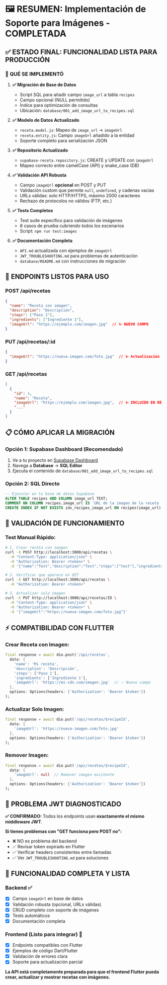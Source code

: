 # 🖼️ RESUMEN: Implementación de Soporte para Imágenes - COMPLETADA

## ✅ ESTADO FINAL: FUNCIONALIDAD LISTA PARA PRODUCCIÓN

### 🎯 **QUÉ SE IMPLEMENTÓ**

1. **✅ Migración de Base de Datos**
   - Script SQL para añadir campo `image_url` a tabla `recipes`
   - Campo opcional (NULL permitido)
   - Índice para optimización de consultas
   - Ubicación: `database/001_add_image_url_to_recipes.sql`

2. **✅ Modelo de Datos Actualizado**
   - `receta.model.js`: Mapeo de `image_url` → `imageUrl`
   - `receta.entity.js`: Campo `imageUrl` añadido a la entidad
   - Soporte completo para serialización JSON

3. **✅ Repositorio Actualizado**
   - `supabase-receta.repository.js`: CREATE y UPDATE con `imageUrl`
   - Mapeo correcto entre camelCase (API) y snake_case (DB)

4. **✅ Validación API Robusta**
   - Campo `imageUrl` **opcional** en POST y PUT
   - Validación custom que permite `null`, `undefined`, y cadenas vacías
   - URLs válidas: solo HTTP/HTTPS, máximo 2000 caracteres
   - Rechazo de protocolos no válidos (FTP, etc.)

5. **✅ Tests Completos**
   - Test suite específico para validación de imágenes
   - 8 casos de prueba cubriendo todos los escenarios
   - Script: `npm run test:images`

6. **✅ Documentación Completa**
   - `API.md` actualizada con ejemplos de `imageUrl`
   - `JWT_TROUBLESHOOTING.md` para problemas de autenticación
   - `database/README.md` con instrucciones de migración

## 🚀 **ENDPOINTS LISTOS PARA USO**

### POST /api/recetas
```json
{
  "name": "Receta con imagen",
  "description": "Descripción",
  "steps": ["Paso 1"],
  "ingredients": ["Ingrediente 1"],
  "imageUrl": "https://ejemplo.com/imagen.jpg"  // ✨ NUEVO CAMPO
}
```

### PUT /api/recetas/:id
```json
{
  "imageUrl": "https://nueva-imagen.com/foto.jpg"  // ✨ Actualización parcial
}
```

### GET /api/recetas
```json
[
  {
    "id": 1,
    "name": "Receta",
    "imageUrl": "https://ejemplo.com/imagen.jpg",  // ✨ INCLUIDO EN RESPUESTA
    "..."
  }
]
```

## 📋 **CÓMO APLICAR LA MIGRACIÓN**

### Opción 1: Supabase Dashboard (Recomendado)
1. Ve a tu proyecto en [Supabase Dashboard](https://app.supabase.com)
2. Navega a **Database** → **SQL Editor**
3. Ejecuta el contenido de `database/001_add_image_url_to_recipes.sql`

### Opción 2: SQL Directo
```sql
-- Ejecutar en tu base de datos Supabase
ALTER TABLE recipes ADD COLUMN image_url TEXT;
COMMENT ON COLUMN recipes.image_url IS 'URL de la imagen de la receta (opcional)';
CREATE INDEX IF NOT EXISTS idx_recipes_image_url ON recipes(image_url) WHERE image_url IS NOT NULL;
```

## 🧪 **VALIDACIÓN DE FUNCIONAMIENTO**

### Test Manual Rápido:
```bash
# 1. Crear receta con imagen
curl -X POST http://localhost:3000/api/recetas \
  -H "Content-Type: application/json" \
  -H "Authorization: Bearer <token>" \
  -d '{"name":"Test","description":"Test","steps":["test"],"ingredients":["test"],"imageUrl":"https://ejemplo.com/imagen.jpg"}'

# 2. Verificar que aparece en GET
curl -X GET http://localhost:3000/api/recetas \
  -H "Authorization: Bearer <token>"

# 3. Actualizar solo imagen
curl -X PUT http://localhost:3000/api/recetas/ID \
  -H "Content-Type: application/json" \
  -H "Authorization: Bearer <token>" \
  -d '{"imageUrl":"https://nueva-imagen.com/foto.jpg"}'
```

## ⚡ **COMPATIBILIDAD CON FLUTTER**

### Crear Receta con Imagen:
```dart
final response = await dio.post('/api/recetas', 
  data: {
    'name': 'Mi receta',
    'description': 'Descripción',
    'steps': ['Paso 1'],
    'ingredients': ['Ingrediente 1'],
    'imageUrl': 'https://mi-cdn.com/imagen.jpg'  // ✨ Nuevo campo
  },
  options: Options(headers: {'Authorization': 'Bearer $token'})
);
```

### Actualizar Solo Imagen:
```dart
final response = await dio.put('/api/recetas/$recipeId', 
  data: {
    'imageUrl': 'https://nueva-imagen.com/foto.jpg'
  },
  options: Options(headers: {'Authorization': 'Bearer $token'})
);
```

### Remover Imagen:
```dart
final response = await dio.put('/api/recetas/$recipeId', 
  data: {
    'imageUrl': null  // Remover imagen existente
  },
  options: Options(headers: {'Authorization': 'Bearer $token'})
);
```

## 🔧 **PROBLEMA JWT DIAGNOSTICADO**

**✅ CONFIRMADO:** Todos los endpoints usan **exactamente el mismo middleware JWT**.

**Si tienes problemas con "GET funciona pero POST no":**
- ❌ NO es problema del backend
- ✅ Revisar token expirado en Flutter
- ✅ Verificar headers consistentes entre llamadas
- ✅ Ver `JWT_TROUBLESHOOTING.md` para soluciones

## 🎉 **FUNCIONALIDAD COMPLETA Y LISTA**

### Backend ✅
- [x] Campo `imageUrl` en base de datos
- [x] Validación robusta (opcional, URLs válidas)
- [x] CRUD completo con soporte de imágenes
- [x] Tests automáticos
- [x] Documentación completa

### Frontend (Listo para integrar) 🚀
- [x] Endpoints compatibles con Flutter
- [x] Ejemplos de código Dart/Flutter
- [x] Validación de errores clara
- [x] Soporte para actualización parcial

**La API está completamente preparada para que el frontend Flutter pueda crear, actualizar y mostrar recetas con imágenes.**